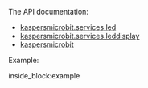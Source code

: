 The API documentation: 

- [kaspersmicrobit.services.led](/reference/services/led/)
- [kaspersmicrobit.services.leddisplay](/reference/services/leddisplay/)
- [kaspersmicrobit](/reference/kaspersmicrobit)

Example:

<!--codeinclude-->
[](../examples/microbit-led.py) inside_block:example
<!--/codeinclude-->
